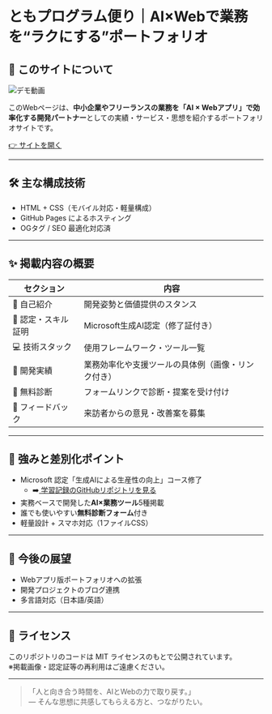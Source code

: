 # ともプログラム便り｜AI×Webで業務を“ラクにする”ポートフォリオ

## 🧭 このサイトについて

![デモ動画]()

このWebページは、**中小企業やフリーランスの業務を「AI × Webアプリ」で効率化する開発パートナー**としての実績・サービス・思想を紹介するポートフォリオサイトです。

[👉 サイトを開く](https://tomoprogrammingdayori.github.io/)

---

## 🛠 主な構成技術

- HTML + CSS（モバイル対応・軽量構成）
- GitHub Pages によるホスティング
- OGタグ / SEO 最適化対応済

---

## ✨ 掲載内容の概要

| セクション | 内容 |
|------------|------|
| 💁 自己紹介 | 開発姿勢と価値提供のスタンス |
| 📜 認定・スキル証明 | Microsoft生成AI認定（修了証付き） |
| 💻 技術スタック | 使用フレームワーク・ツール一覧 |
| 🚀 開発実績 | 業務効率化や支援ツールの具体例（画像・リンク付き） |
| 🧠 無料診断 | フォームリンクで診断・提案を受け付け |
| 💬 フィードバック | 来訪者からの意見・改善案を募集 |

---

## 🧩 強みと差別化ポイント

- Microsoft 認定「生成AIによる生産性の向上」コース修了
  - ➡️[ 学習記録のGitHubリポジトリを見る](https://github.com/TomoProgrammingDayori/ai-productivity-cert-practical-output)
- 実務ベースで開発した**AI×業務ツール**5種掲載
- 誰でも使いやすい**無料診断フォーム**付き
- 軽量設計 + スマホ対応（1ファイルCSS）

---

## 🚀 今後の展望

- Webアプリ版ポートフォリオへの拡張
- 開発プロジェクトのブログ連携
- 多言語対応（日本語/英語）

---

## 📝 ライセンス

このリポジトリのコードは MIT ライセンスのもとで公開されています。  
※掲載画像・認定証等の再利用はご遠慮ください。

---

> 「人と向き合う時間を、AIとWebの力で取り戻す。」  
>  ― そんな思想に共感してもらえる方と、つながりたい。


